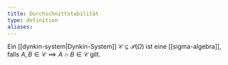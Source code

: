 ```yaml
---
title: Durchschnittstabilität
type: definition
aliases:
---
```


Ein [[dynkin-system|Dynkin-System]] $\mathcal{C} \subseteq \mathcal{P}(\Omega)$ ist eine [[sigma-algebra]], falls $A, B \in \mathcal{C} \implies A \cap B \in \mathcal{C}$ gilt.